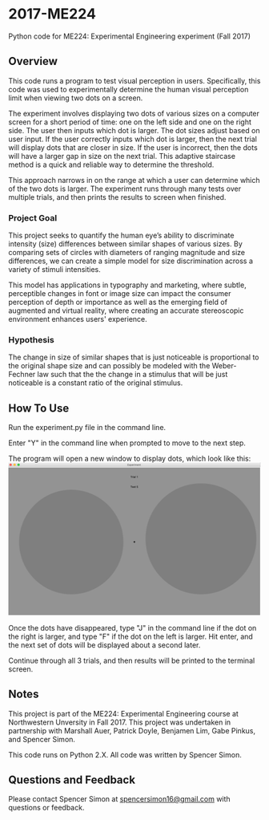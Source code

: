 # 2017-ME224

Python code for ME224: Experimental Engineering experiment (Fall 2017)

## Overview
This code runs a program to test visual perception in users. Specifically, this code was used to experimentally determine the human visual perception limit when viewing two dots on a screen.
  
The experiment involves displaying two dots of various sizes on a computer screen for a short period of time: one on the left side and one on the right side. The user then inputs which dot is larger. The dot sizes adjust based on user input. If the user correctly inputs which dot is larger, then the next trial will display dots that are closer in size. If the user is incorrect, then the dots will have a larger gap in size on the next trial. This adaptive staircase method is a quick and reliable way to determine the threshold.

This approach narrows in on the range at which a user can determine which of the two dots is larger. The experiment runs through many tests over multiple trials, and then prints the results to screen when finished.

### Project Goal
This project seeks to quantify the human eye’s ability to discriminate intensity (size) differences between similar shapes of various sizes. By comparing sets of circles with diameters of ranging magnitude and size differences, we can create a simple model for size discrimination across a
variety of stimuli intensities.

This model has applications in typography and marketing, where subtle, perceptible changes in font or image size can impact the consumer perception of depth or importance as well as the emerging field of augmented and virtual reality, where creating an accurate stereoscopic environment enhances users' experience.

### Hypothesis 
The change in size of similar shapes that is just noticeable is proportional to the original shape size and can possibly be modeled with the Weber-Fechner law such that the the change in a stimulus that will be just noticeable is a constant ratio of the original stimulus.

## How To Use
Run the experiment.py file in the command line. 

Enter "Y" in the command line when prompted to move to the next step.

The program will open a new window to display dots, which look like this:
![Sample Window Image](https://github.com/SSimon16/2017-ME224/blob/main/sample-screen.png)


Once the dots have disappeared, type "J" in the command line if the dot on the right is larger, and type "F" if the dot on the left is larger. Hit enter, and the next set of dots will be displayed about a second later.

Continue through all 3 trials, and then results will be printed to the terminal screen.

## Notes
This project is part of the ME224: Experimental Engineering course at Northwestern Unversity in Fall 2017. This project was undertaken in partnership with Marshall Auer, Patrick Doyle, Benjamen Lim, Gabe Pinkus, and Spencer Simon.

This code runs on Python 2.X. All code was written by Spencer Simon. 

## Questions and Feedback
Please contact Spencer Simon at spencersimon16@gmail.com with questions or feedback.

